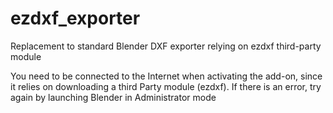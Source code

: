 # ezdxf_exporter
Replacement to standard Blender DXF exporter relying on ezdxf third-party module

You need to be connected to the Internet when activating the add-on, since it relies on downloading a third Party module (ezdxf).
If there is an error, try again by launching Blender in Administrator mode
